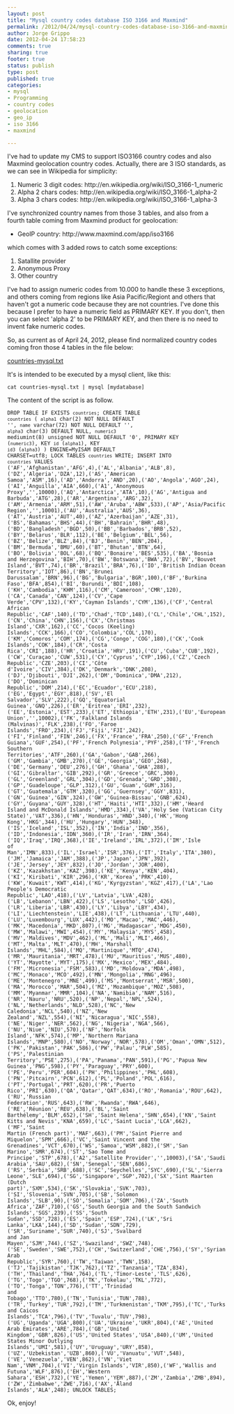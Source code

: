 ```yaml
--- 
layout: post
title: "Mysql country codes database ISO 3166 and Maxmind"
permalink: /2012/04/24/mysql-country-codes-database-iso-3166-and-maxmind/
author: Jorge Grippo
date: 2012-04-24 17:58:23
comments: true
sharing: true
footer: true
status: publish
type: post
published: true
categories: 
- mysql
- Programming
- country codes
- geolocation
- geo_ip
- iso 3166
- maxmind

---
```

<!-- 285 -->
I've had to update my CMS to support ISO3166 country codes and also Maxmind geolocation country codes. Actually, there are 3 ISO standards, as we can see in Wikipedia for simplicity:
<ol>
	<li>Numeric 3 digit codes: http://en.wikipedia.org/wiki/ISO_3166-1_numeric</li>
	<li>Alpha 2 chars codes: http://en.wikipedia.org/wiki/ISO_3166-1_alpha-2</li>
	<li>Alpha 3 chars codes: http://en.wikipedia.org/wiki/ISO_3166-1_alpha-3</li>
</ol>
<!--more-->I've synchronized country names from those 3 tables, and also from a fourth table coming from Maxmind product for geolocation:
<ul>
	<li>GeoIP country: http://www.maxmind.com/app/iso3166</li>
</ul>
which comes with 3 added rows to catch some exceptions:
<ol>
	<li>Satallite provider</li>
	<li>Anonymous Proxy</li>
	<li>Other country</li>
</ol>
I've had to assign numeric codes from 10.000 to handle these 3 exceptions, and others coming from regions like Asia Pacific/Regiont and others that haven't got a numeric code because they are not countries. I've done this because I prefer to have a numeric field as PRIMARY KEY. If you don't, then you can select 'alpha 2' to be PRIMARY KEY, and then there is no need to invent fake numeric codes.

So, as current as of April 24, 2012, please find normalized country codes coming fron those 4 tables in the file below:

<a href="/countries-mysql.txt">countries-mysql.txt</a>

It's is intended to be executed by a mysql client, like this:

<code>cat countries-mysql.txt | mysql [mydatabase]</code>

The content of the script is as follow.

<code>DROP TABLE IF EXISTS `countries`;
CREATE TABLE `countries` (
`alpha1` char(2) NOT NULL DEFAULT '',
`name` varchar(72) NOT NULL DEFAULT '',
`alpha3` char(3) DEFAULT NULL,
`numeric3` mediumint(8) unsigned NOT NULL DEFAULT '0',
PRIMARY KEY (`numeric3`),
KEY `id` (`alpha1`),
KEY `id3` (`alpha3`)
) ENGINE=MyISAM DEFAULT CHARSET=utf8;
LOCK TABLES `countries` WRITE;
INSERT INTO `countries` VALUES ('AF','Afghanistan','AFG',4),('AL','Albania','ALB',8),('DZ','Algeria','DZA',12),('AS','American Samoa','ASM',16),('AD','Andorra','AND',20),('AO','Angola','AGO',24),('AI','Anguilla','AIA',660),('A1','Anonymous Proxy','',10000),('AQ','Antarctica','ATA',10),('AG','Antigua and Barbuda','ATG',28),('AR','Argentina','ARG',32),('AM','Armenia','ARM',51),('AW','Aruba','ABW',533),('AP','Asia/Pacific Region','',10001),('AU','Australia','AUS',36),('AT','Austria','AUT',40),('AZ','Azerbaijan','AZE',31),('BS','Bahamas','BHS',44),('BH','Bahrain','BHR',48),('BD','Bangladesh','BGD',50),('BB','Barbados','BRB',52),('BY','Belarus','BLR',112),('BE','Belgium','BEL',56),('BZ','Belize','BLZ',84),('BJ','Benin','BEN',204),('BM','Bermuda','BMU',60),('BT','Bhutan','BTN',64),('BO','Bolivia','BOL',68),('BQ','Bonaire','BES',535),('BA','Bosnia and Herzegovina','BIH',70),('BW','Botswana','BWA',72),('BV','Bouvet Island','BVT',74),('BR','Brazil','BRA',76),('IO','British Indian Ocean Territory','IOT',86),('BN','Brunei Darussalam','BRN',96),('BG','Bulgaria','BGR',100),('BF','Burkina Faso','BFA',854),('BI','Burundi','BDI',108),('KH','Cambodia','KHM',116),('CM','Cameroon','CMR',120),('CA','Canada','CAN',124),('CV','Cape Verde','CPV',132),('KY','Cayman Islands','CYM',136),('CF','Central African Republic','CAF',140),('TD','Chad','TCD',148),('CL','Chile','CHL',152),('CN','China','CHN',156),('CX','Christmas Island','CXR',162),('CC','Cocos (Keeling) Islands','CCK',166),('CO','Colombia','COL',170),('KM','Comoros','COM',174),('CG','Congo','COG',180),('CK','Cook Islands','COK',184),('CR','Costa Rica','CRI',188),('HR','Croatia','HRV',191),('CU','Cuba','CUB',192),('CW','Curaçao','CUW',531),('CY','Cyprus','CYP',196),('CZ','Czech Republic','CZE',203),('CI','Côte d'Ivoire','CIV',384),('DK','Denmark','DNK',208),('DJ','Djibouti','DJI',262),('DM','Dominica','DMA',212),('DO','Dominican Republic','DOM',214),('EC','Ecuador','ECU',218),('EG','Egypt','EGY',818),('SV','El Salvador','SLV',222),('GQ','Equatorial Guinea','GNQ',226),('ER','Eritrea','ERI',232),('EE','Estonia','EST',233),('ET','Ethiopia','ETH',231),('EU','European Union','',10002),('FK','Falkland Islands (Malvinas)','FLK',238),('FO','Faroe Islands','FRO',234),('FJ','Fiji','FJI',242),('FI','Finland','FIN',246),('FX','France','FRA',250),('GF','French Guiana','GUF',254),('PF','French Polynesia','PYF',258),('TF','French Southern Territories','ATF',260),('GA','Gabon','GAB',266),('GM','Gambia','GMB',270),('GE','Georgia','GEO',268),('DE','Germany','DEU',276),('GH','Ghana','GHA',288),('GI','Gibraltar','GIB',292),('GR','Greece','GRC',300),('GL','Greenland','GRL',304),('GD','Grenada','GRD',308),('GP','Guadeloupe','GLP',312),('GU','Guam','GUM',316),('GT','Guatemala','GTM',320),('GG','Guernsey','GGY',831),('GN','Guinea','GIN',324),('GW','Guinea-Bissau','GNB',624),('GY','Guyana','GUY',328),('HT','Haiti','HTI',332),('HM','Heard Island and McDonald Islands','HMD',334),('VA','Holy See (Vatican City State)','VAT',336),('HN','Honduras','HND',340),('HK','Hong Kong','HKG',344),('HU','Hungary','HUN',348),('IS','Iceland','ISL',352),('IN','India','IND',356),('ID','Indonesia','IDN',360),('IR','Iran','IRN',364),('IQ','Iraq','IRQ',368),('IE','Ireland','IRL',372),('IM','Isle of Man','IMN',833),('IL','Israel','ISR',376),('IT','Italy','ITA',380),('JM','Jamaica','JAM',388),('JP','Japan','JPN',392),('JE','Jersey','JEY',832),('JO','Jordan','JOR',400),('KZ','Kazakhstan','KAZ',398),('KE','Kenya','KEN',404),('KI','Kiribati','KIR',296),('KR','Korea','PRK',410),('KW','Kuwait','KWT',414),('KG','Kyrgyzstan','KGZ',417),('LA','Lao People's Democratic Republic','LAO',418),('LV','Latvia','LVA',428),('LB','Lebanon','LBN',422),('LS','Lesotho','LSO',426),('LR','Liberia','LBR',430),('LY','Libya','LBY',434),('LI','Liechtenstein','LIE',438),('LT','Lithuania','LTU',440),('LU','Luxembourg','LUX',442),('MO','Macao','MAC',446),('MK','Macedonia','MKD',807),('MG','Madagascar','MDG',450),('MW','Malawi','MWI',454),('MY','Malaysia','MYS',458),('MV','Maldives','MDV',462),('ML','Mali','MLI',466),('MT','Malta','MLT',470),('MH','Marshall Islands','MHL',584),('MQ','Martinique','MTQ',474),('MR','Mauritania','MRT',478),('MU','Mauritius','MUS',480),('YT','Mayotte','MYT',175),('MX','Mexico','MEX',484),('FM','Micronesia','FSM',583),('MD','Moldova','MDA',498),('MC','Monaco','MCO',492),('MN','Mongolia','MNG',496),('ME','Montenegro','MNE',499),('MS','Montserrat','MSR',500),('MA','Morocco','MAR',504),('MZ','Mozambique','MOZ',508),('MM','Myanmar','MMR',104),('NA','Namibia','NAM',516),('NR','Nauru','NRU',520),('NP','Nepal','NPL',524),('NL','Netherlands','NLD',528),('NC','New Caledonia','NCL',540),('NZ','New Zealand','NZL',554),('NI','Nicaragua','NIC',558),('NE','Niger','NER',562),('NG','Nigeria','NGA',566),('NU','Niue','NIU',570),('NF','Norfolk Island','NFK',574),('MP','Northern Mariana Islands','MNP',580),('NO','Norway','NOR',578),('OM','Oman','OMN',512),('PK','Pakistan','PAK',586),('PW','Palau','PLW',585),('PS','Palestinian Territory','PSE',275),('PA','Panama','PAN',591),('PG','Papua New Guinea','PNG',598),('PY','Paraguay','PRY',600),('PE','Peru','PER',604),('PH','Philippines','PHL',608),('PN','Pitcairn','PCN',612),('PL','Poland','POL',616),('PT','Portugal','PRT',620),('PR','Puerto Rico','PRI',630),('QA','Qatar','QAT',634),('RO','Romania','ROU',642),('RU','Russian Federation','RUS',643),('RW','Rwanda','RWA',646),('RE','Réunion','REU',638),('BL','Saint Barthélemy','BLM',652),('SH','Saint Helena','SHN',654),('KN','Saint Kitts and Nevis','KNA',659),('LC','Saint Lucia','LCA',662),('MF','Saint Martin (French part)','MAF',663),('PM','Saint Pierre and Miquelon','SPM',666),('VC','Saint Vincent and the Grenadines','VCT',670),('WS','Samoa','WSM',882),('SM','San Marino','SMR',674),('ST','Sao Tome and Principe','STP',678),('A2','Satellite Provider','',10003),('SA','Saudi Arabia','SAU',682),('SN','Senegal','SEN',686),('RS','Serbia','SRB',688),('SC','Seychelles','SYC',690),('SL','Sierra Leone','SLE',694),('SG','Singapore','SGP',702),('SX','Sint Maarten (Dutch part)','SXM',534),('SK','Slovakia','SVK',703),('SI','Slovenia','SVN',705),('SB','Solomon Islands','SLB',90),('SO','Somalia','SOM',706),('ZA','South Africa','ZAF',710),('GS','South Georgia and the South Sandwich Islands','SGS',239),('SS','South Sudan','SSD',728),('ES','Spain','ESP',724),('LK','Sri Lanka','LKA',144),('SD','Sudan','SDN',729),('SR','Suriname','SUR',740),('SJ','Svalbard and Jan Mayen','SJM',744),('SZ','Swaziland','SWZ',748),('SE','Sweden','SWE',752),('CH','Switzerland','CHE',756),('SY','Syrian Arab Republic','SYR',760),('TW','Taiwan','TWN',158),('TJ','Tajikistan','TJK',762),('TZ','Tanzania','TZA',834),('TH','Thailand','THA',764),('TL','Timor-Leste','TLS',626),('TG','Togo','TGO',768),('TK','Tokelau','TKL',772),('TO','Tonga','TON',776),('TT','Trinidad and Tobago','TTO',780),('TN','Tunisia','TUN',788),('TR','Turkey','TUR',792),('TM','Turkmenistan','TKM',795),('TC','Turks and Caicos Islands','TCA',796),('TV','Tuvalu','TUV',798),('UG','Uganda','UGA',800),('UA','Ukraine','UKR',804),('AE','United Arab Emirates','ARE',784),('GB','United Kingdom','GBR',826),('US','United States','USA',840),('UM','United States Minor Outlying Islands','UMI',581),('UY','Uruguay','URY',858),('UZ','Uzbekistan','UZB',860),('VU','Vanuatu','VUT',548),('VE','Venezuela','VEN',862),('VN','Viet Nam','VNM',704),('VI','Virgin Islands','VIR',850),('WF','Wallis and Futuna','WLF',876),('EH','Western Sahara','ESH',732),('YE','Yemen','YEM',887),('ZM','Zambia','ZMB',894),('ZW','Zimbabwe','ZWE',716),('AX','Åland Islands','ALA',248);
UNLOCK TABLES;
</code>

Ok, enjoy!


